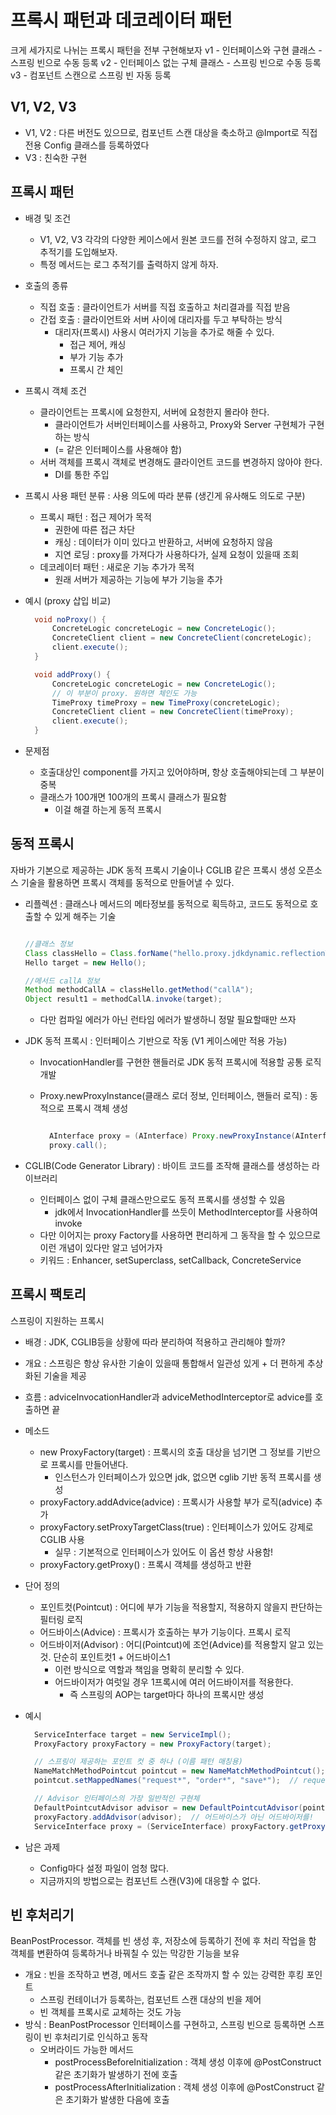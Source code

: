 # 프록시 패턴과 데코레이터 패턴

크게 세가지로 나뉘는 프록시 패턴을 전부 구현해보자
v1 - 인터페이스와 구현 클래스 - 스프링 빈으로 수동 등록
v2 - 인터페이스 없는 구체 클래스 - 스프링 빈으로 수동 등록
v3 - 컴포넌트 스캔으로 스프링 빈 자동 등록

## V1, V2, V3

- V1, V2 : 다른 버전도 있으므로, 컴포넌트 스캔 대상을 축소하고 @Import로 직접 전용 Config 클래스를 등록하였다
- V3 : 친숙한 구현

## 프록시 패턴

- 배경 및 조건
  - V1, V2, V3 각각의 다양한 케이스에서 원본 코드를 전혀 수정하지 않고, 로그 추적기를 도입해보자.
  - 특정 메서드는 로그 추적기를 출력하지 않게 하자.
- 호출의 종류
  - 직접 호출 : 클라이언트가 서버를 직접 호출하고 처리결과를 직접 받음
  - 간접 호출 : 클라이언트와 서버 사이에 대리자를 두고 부탁하는 방식
    - 대리자(프록시) 사용시 여러가지 기능을 추가로 해줄 수 있다.
      - 접근 제어, 캐싱
      - 부가 기능 추가
      - 프록시 간 체인
- 프록시 객체 조건
  - 클라이언트는 프록시에 요청한지, 서버에 요청한지 몰라야 한다.
    - 클라이언트가 서버인터페이스를 사용하고, Proxy와 Server 구현체가 구현하는 방식
    - (= 같은 인터페이스를 사용해야 함)
  - 서버 객체를 프록시 객체로 변경해도 클라이언트 코드를 변경하지 않아야 한다.
    - DI를 통한 주입
- 프록시 사용 패턴 분류 : 사용 의도에 따라 분류 (생긴게 유사해도 의도로 구분)
  - 프록시 패턴 : 접근 제어가 목적
    - 권한에 따른 접근 차단
    - 캐싱 : 데이터가 이미 있다고 반환하고, 서버에 요청하지 않음
    - 지연 로딩 : proxy를 가져다가 사용하다가, 실제 요청이 있을때 조회
  - 데코레이터 패턴 : 새로운 기능 추가가 목적
    - 원래 서버가 제공하는 기능에 부가 기능을 추가
- 예시 (proxy 삽입 비교)

  ``` Java
    void noProxy() {
        ConcreteLogic concreteLogic = new ConcreteLogic();
        ConcreteClient client = new ConcreteClient(concreteLogic);
        client.execute();
    }

    void addProxy() {
        ConcreteLogic concreteLogic = new ConcreteLogic();
        // 이 부분이 proxy. 원하면 체인도 가능
        TimeProxy timeProxy = new TimeProxy(concreteLogic);
        ConcreteClient client = new ConcreteClient(timeProxy);
        client.execute();
    }
  ```

- 문제점
  - 호출대상인 component를 가지고 있어야하며, 항상 호출해야되는데 그 부분이 중복
  - 클래스가 100개면 100개의 프록시 클래스가 필요함
    - 이걸 해결 하는게 동적 프록시

## 동적 프록시

자바가 기본으로 제공하는 JDK 동적 프록시 기술이나 CGLIB 같은 프록시 생성 오픈소스 기술을 활용하면 프록시 객체를 동적으로 만들어낼 수 있다.

- 리플렉션 : 클래스나 메서드의 메타정보를 동적으로 획득하고, 코드도 동적으로 호출할 수
있게 해주는 기술

  ``` Java

  //클래스 정보
  Class classHello = Class.forName("hello.proxy.jdkdynamic.reflectionTest$Hello");
  Hello target = new Hello();

  //메서드 callA 정보
  Method methodCallA = classHello.getMethod("callA");
  Object result1 = methodCallA.invoke(target);
  ```

  - 다만 컴파일 에러가 아닌 런타임 에러가 발생하니 정말 필요할때만 쓰자

- JDK 동적 프록시 : 인터페이스 기반으로 작동 (V1 케이스에만 적용 가능)
  - InvocationHandler를 구현한 핸들러로 JDK 동적 프록시에 적용할 공통 로직 개발
  - Proxy.newProxyInstance(클래스 로더 정보, 인터페이스, 핸들러 로직) : 동적으로 프록시 객체 생성
  
    ``` Java

      AInterface proxy = (AInterface) Proxy.newProxyInstance(AInterface.class.getClassLoader(), new Class[] {AInterface.class}, handler);
      proxy.call();
    ```

- CGLIB(Code Generator Library) : 바이트 코드를 조작해 클래스를 생성하는 라이브러리
  - 인터페이스 없이 구체 클래스만으로도 동적 프록시를 생성할 수 있음
    - jdk에서 InvocationHandler를 쓰듯이 MethodInterceptor를 사용하여 invoke
  - 다만 이어지는 proxy Factory를 사용하면 편리하게 그 동작을 할 수 있으므로 이런 개념이 있다만 알고 넘어가자
  - 키워드 : Enhancer, setSuperclass, setCallback, ConcreteService

## 프록시 팩토리

스프링이 지원하는 프록시

- 배경 : JDK, CGLIB등을 상황에 따라 분리하여 적용하고 관리해야 할까?
- 개요 : 스프링은 항상 유사한 기술이 있을때 통합해서 일관성 있게 + 더 편하게 추상화된 기술을 제공
- 흐름 : adviceInvocationHandler과 adviceMethodInterceptor로 advice를 호출하면 끝
- 메소드
  - new ProxyFactory(target) : 프록시의 호출 대상을 넘기면 그 정보를 기반으로 프록시를 만들어낸다.
    - 인스턴스가 인터페이스가 있으면 jdk, 없으면 cglib 기반 동적 프록시를 생성
  - proxyFactory.addAdvice(advice) : 프록시가 사용할 부가 로직(advice) 추가
  - proxyFactory.setProxyTargetClass(true) : 인터페이스가 있어도 강제로 CGLIB 사용
    - 실무 : 기본적으로 인터페이스가 있어도 이 옵션 항상 사용함!
  - proxyFactory.getProxy() : 프록시 객체를 생성하고 반환
- 단어 정의
  - 포인트컷(Pointcut) : 어디에 부가 기능을 적용할지, 적용하지 않을지 판단하는 필터링 로직
  - 어드바이스(Advice) : 프록시가 호출하는 부가 기능이다. 프록시 로직
  - 어드바이저(Advisor) : 어디(Pointcut)에 조언(Advice)를 적용할지 알고 있는 것. 단순히 포인트컷1 + 어드바이스1
    - 이런 방식으로 역할과 책임을 명확히 분리할 수 있다.
    - 어드바이저가 여럿일 경우 1프록시에 여러 어드바이저를 적용한다.
      - 즉 스프링의 AOP는 target마다 하나의 프록시만 생성
- 예시

  ``` Java
    ServiceInterface target = new ServiceImpl();
    ProxyFactory proxyFactory = new ProxyFactory(target);

    // 스프링이 제공하는 포인트 컷 중 하나 (이름 패턴 매칭용)
    NameMatchMethodPointcut pointcut = new NameMatchMethodPointcut();
    pointcut.setMappedNames("request*", "order*", "save*");  // request*... 호출시 적용

    // Advisor 인터페이스의 가장 일반적인 구현체
    DefaultPointcutAdvisor advisor = new DefaultPointcutAdvisor(pointcut, new TimeAdvice()); 
    proxyFactory.addAdvisor(advisor);  // 어드바이스가 아닌 어드바이저를!
    ServiceInterface proxy = (ServiceInterface) proxyFactory.getProxy();
  ```

- 남은 과제
  - Config마다 설정 파일이 엄청 많다.
  - 지금까지의 방법으로는 컴포넌트 스캔(V3)에 대응할 수 없다.

## 빈 후처리기

BeanPostProcessor. 객체를 빈 생성 후, 저장소에 등록하기 전에 후 처리 작업을 함
객체를 변환하여 등록하거나 바꿔칠 수 있는 막강한 기능을 보유

- 개요 : 빈을 조작하고 변경, 메서드 호출 같은 조작까지 할 수 있는 강력한 후킹 포인트
  - 스프링 컨테이너가 등록하는, 컴포넌트 스캔 대상의 빈을 제어
  - 빈 객체를 프록시로 교체하는 것도 가능
- 방식 : BeanPostProcessor 인터페이스를 구현하고, 스프링 빈으로 등록하면 스프링이 빈 후처리기로 인식하고 동작
  - 오버라이드 가능한 메서드
    - postProcessBeforeInitialization : 객체 생성 이후에 @PostConstruct 같은 초기화가 발생하기 전에 호출
    - postProcessAfterInitialization : 객체 생성 이후에 @PostConstruct 같은 초기화가 발생한 다음에 호출

